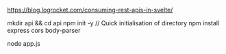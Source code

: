 https://blog.logrocket.com/consuming-rest-apis-in-svelte/

mkdir api && cd api
npm init -y // Quick initialisation of directory
npm install express cors body-parser

node app.js
